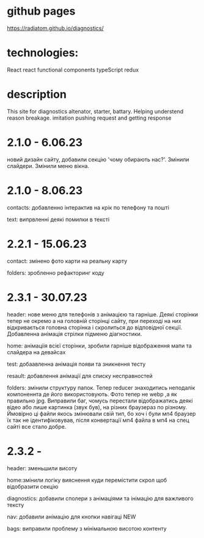 # github pages
https://radiatom.github.io/diagnostics/

# technologies:

React
react functional components
typeScript
redux


# description
This site for diagnostics altenator, starter, battary. Helping understend reason breakage.
imitation pushing request and getting  response

# 2.1.0 - 6.06.23
новий дизайн сайту, добавили секцію 'чому обирають нас?'. Змінили слайдери. Змінили меню вікна.

# 2.1.0 - 8.06.23
contacts: добавленно інтерактив на крік по телефону та пошті

text: випрвленні деякі помилки в тексті

# 2.2.1 - 15.06.23
contact: змінено фото карти на реальну карту

folders: зробленно рефакторинг коду

# 2.3.1 - 30.07.23
header: нове меню для телефонів з анімацією та гарніше. Деякі сторінки тепер не окремо а на головній сторінці сайту, при переході на них відкривається головна сторінка і скролиться до відповідної секції. Добавленна анімація стрілки підменю діагностики.

home: анімаціія всієї сторінки, зробили гарніше відображення мапи та слайдера на девайсах

test: добаавленна анімація появи та зникнення тесту

resault: добавлення анімації для списку несправностей

folders: змінили структуру папок. Тепер reducer знаходитись неподалік компоненнта де його використовують. Фото тепер не webp ,а як правильно jpg. Виправили баг, чомусь перестали відображатись деякі відео або лише картинка (звук був), на різних браузераз по різному. Ймовірно ці файли якось змінювали свій тип, бо хоч і були мп4 браузер їх так не ідентифіковував, після конвертації мп4 файла в мп4 на спец сайті все стало добре.

# 2.3.2 - 
header: зменьшили висоту

home:змінили логіку вияснення куди перемістити скрол щоб відобразити секцію

diagnostics: добавили сполери з анімаціями та інімацію для важливого тексту

nav: добавили анімацію для кнопки навігаці NEW

bags: виправили проблему з мінімальною висотою контенту
